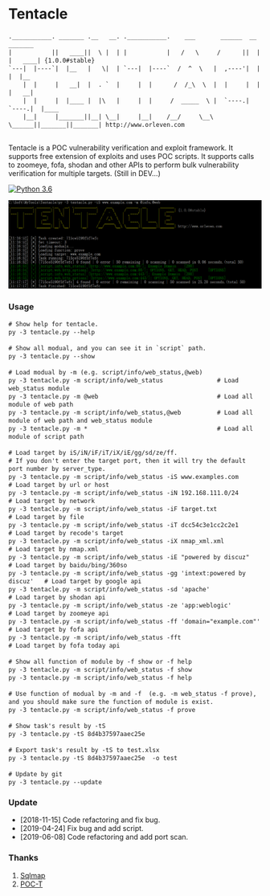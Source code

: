 # Tentacle

```
.___________. _______ .__   __. .___________.    ___       ______  __       _______
|           ||   ____||  \ |  | |           |   /   \     /      ||  |     |   ____| {1.0.0#stable}
`---|  |----`|  |__   |   \|  | `---|  |----`  /  ^  \   |  ,----'|  |     |  |__
    |  |     |   __|  |  . `  |     |  |      /  /_\  \  |  |     |  |     |   __|
    |  |     |  |____ |  |\   |     |  |     /  _____  \ |  `----.|  `----.|  |____
    |__|     |_______||__| \__|     |__|    /__/     \__\ \______||_______||_______| http://www.orleven.com


```

Tentacle is a POC vulnerability verification and exploit framework. It supports free extension of exploits and uses POC scripts. It supports calls to zoomeye, fofa, shodan and other APIs to perform bulk vulnerability verification for multiple targets. (Still in DEV...)

[![Python 3.6](https://img.shields.io/badge/python-3.6-yellow.svg)](https://www.python.org/)

![show](show/test.png)

### Usage

```
# Show help for tentacle.
py -3 tentacle.py --help

# Show all modual, and you can see it in `script` path.
py -3 tentacle.py --show

# Load modual by -m (e.g. script/info/web_status,@web)
py -3 tentacle.py -m script/info/web_status               # Load web_status module
py -3 tentacle.py -m @web                                 # Load all module of web path
py -3 tentacle.py -m script/info/web_status,@web          # Load all module of web path and web_status module
py -3 tentacle.py -m *                                    # Load all module of script path

# Load target by iS/iN/iF/iT/iX/iE/gg/sd/ze/ff.
# If you don't enter the target port, then it will try the default port number by server_type.
py -3 tentacle.py -m script/info/web_status -iS www.examples.com             # Load target by url or host 
py -3 tentacle.py -m script/info/web_status -iN 192.168.111.0/24             # Load target by network
py -3 tentacle.py -m script/info/web_status -iF target.txt                   # Load target by file
py -3 tentacle.py -m script/info/web_status -iT dcc54c3e1cc2c2e1             # Load target by recode's target
py -3 tentacle.py -m script/info/web_status -iX nmap_xml.xml                 # Load target by nmap.xml
py -3 tentacle.py -m script/info/web_status -iE "powered by discuz"          # Load target by baidu/bing/360so
py -3 tentacle.py -m script/info/web_status -gg 'intext:powered by discuz'   # Load target by google api
py -3 tentacle.py -m script/info/web_status -sd 'apache'                     # Load target by shodan api
py -3 tentacle.py -m script/info/web_status -ze 'app:weblogic'               # Load target by zoomeye api
py -3 tentacle.py -m script/info/web_status -ff 'domain="example.com"'       # Load target by fofa api
py -3 tentacle.py -m script/info/web_status -fft                             # Load target by fofa today api

# Show all function of module by -f show or -f help
py -3 tentacle.py -m script/info/web_status -f show
py -3 tentacle.py -m script/info/web_status -f help

# Use function of modual by -m and -f  (e.g. -m web_status -f prove), and you should make sure the function of module is exist.
py -3 tentacle.py -m script/info/web_status -f prove

# Show task's result by -tS 
py -3 tentacle.py -tS 8d4b37597aaec25e

# Export task's result by -tS to test.xlsx
py -3 tentacle.py -tS 8d4b37597aaec25e  -o test

# Update by git
py -3 tentacle.py --update
```

### Update

* [2018-11-15] Code refactoring and fix bug.
* [2019-04-24] Fix bug and add script.
* [2019-06-08] Code refactoring and add port scan.

### Thanks

1. [Sqlmap](https://github.com/sqlmapproject/sqlmap)
2. [POC-T](https://github.com/Xyntax/POC-T)

